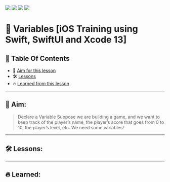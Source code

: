 <a href="https://github.com/Donard20" target="_blank"><img src="https://img.shields.io/badge/View-My%20Profile-informational?style=for-the-badge&logo=github"></a>   <a href="https://github.com/Donard20?tab=repositories" target="_blank"><img src="https://img.shields.io/badge/View-My%20Repositories-yellow?style=for-the-badge&logo=github"></a>   <a href="https://github.com/Donard20/learn-swift-codecademy" target="_blank"><img src="https://img.shields.io/badge/View-This%20Repository-green?style=for-the-badge&logo=github"></a>  <img src="https://img.shields.io/badge/View-LinkedIn-green?style=social&logo=linkedin"></a>

# 📜 Variables [iOS Training using Swift, SwiftUI and Xcode 13]
<p align="https://github.com/Donard20/learn-swift-codecademy/blob/main/IMG/variable%20types.gif" width=50% height=50%>

## 📖 Table Of Contents
* 🚀 [Aim for this lesson](#solutions)
* 🛠️ [Lessons](#lesson)
* 🔥 [Learned from this lesson](#aim)
<!-- * 🛠️ [Problem ](#problem-statement)
* 🚀 [Solutions](#solutions) -->

---
 ## 🚀 Aim:

> Declare a Variable
Suppose we are building a game, and we want to keep track of the player’s name, the player’s score that goes from 0 to 10, the player’s level, etc. 
  We need some variables!
---
 ## 🛠️ Lessons:

<!-- - [x] [Hello.swift](https://github.com/Donard20/learn-swift-codecademy/blob/main/1-hello-world/Hello.swift) -->

 
---
 
## 🔥 Learned:

<!-- - [x] Swift is a general-purpose coding language.
- [x] The code is read from top to bottom.
- [x] Single line comments are created using //.
- [x] Multiline comments are created using /* */. -->
 


  
  


